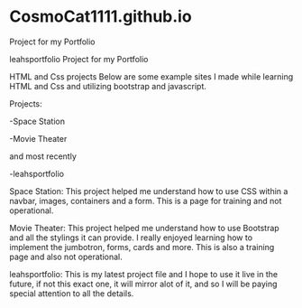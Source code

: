 # CosmoCat1111.github.io
Project for my Portfolio

leahsportfolio
Project for my Portfolio

HTML and Css projects Below are some example sites I made while learning HTML and Css and utilizing bootstrap and javascript.

Projects:

-Space Station

-Movie Theater

and most recently

-leahsportfolio

Space Station: This project helped me understand how to use CSS within a navbar, images, containers and a form. This is a page for training and not operational.

Movie Theater: This project helped me understand how to use Bootstrap and all the stylings it can provide. I really enjoyed learning how to implement the jumbotron, forms, cards and more. This is also a training page and also not operational.

leahsportfolio: This is my latest project file and I hope to use it live in the future, if not this exact one, it will mirror alot of it, and so I will be paying special attention to all the details.
